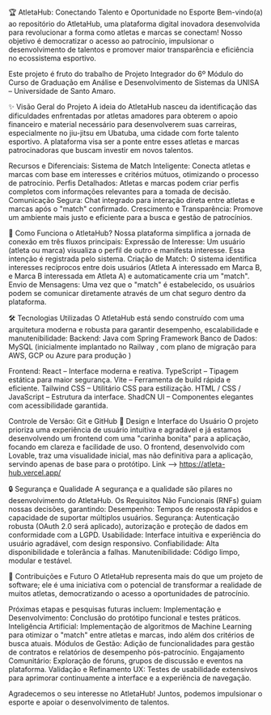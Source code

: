 🏆 AtletaHub: Conectando Talento e Oportunidade no Esporte
Bem-vindo(a) ao repositório do AtletaHub, uma plataforma digital inovadora desenvolvida para revolucionar a forma como atletas e marcas se conectam! Nosso objetivo é democratizar o acesso ao patrocínio, impulsionar o desenvolvimento de talentos e promover maior transparência e eficiência no ecossistema esportivo.

Este projeto é fruto do trabalho de Projeto Integrador do 6º Módulo do Curso de Graduação em Análise e Desenvolvimento de Sistemas da UNISA – Universidade de Santo Amaro.

✨ Visão Geral do Projeto
A ideia do AtletaHub nasceu da identificação das dificuldades enfrentadas por atletas amadores para obterem o apoio financeiro e material necessário para desenvolverem suas carreiras, especialmente no jiu-jitsu em Ubatuba, uma cidade com forte talento esportivo. A plataforma visa ser a ponte entre esses atletas e marcas patrocinadoras que buscam investir em novos talentos.

Recursos e Diferenciais:
Sistema de Match Inteligente: Conecta atletas e marcas com base em interesses e critérios mútuos, otimizando o processo de patrocínio.
Perfis Detalhados: Atletas e marcas podem criar perfis completos com informações relevantes para a tomada de decisão.
Comunicação Segura: Chat integrado para interação direta entre atletas e marcas após o "match" confirmado.
Crescimento e Transparência: Promove um ambiente mais justo e eficiente para a busca e gestão de patrocínios.

🚀 Como Funciona o AtletaHub?
Nossa plataforma simplifica a jornada de conexão em três fluxos principais:
Expressão de Interesse: Um usuário (atleta ou marca) visualiza o perfil de outro e manifesta interesse. Essa intenção é registrada pelo sistema.
Criação de Match: O sistema identifica interesses recíprocos entre dois usuários (Atleta A interessado em Marca B, e Marca B interessada em Atleta A) e automaticamente cria um "match".
Envio de Mensagens: Uma vez que o "match" é estabelecido, os usuários podem se comunicar diretamente através de um chat seguro dentro da plataforma.

🛠️ Tecnologias Utilizadas
O AtletaHub está sendo construído com uma arquitetura moderna e robusta para garantir desempenho, escalabilidade e manutenibilidade:
Backend: Java com Spring Framework
Banco de Dados: MySQL (inicialmente implantado no Railway , com plano de migração para AWS, GCP ou Azure para produção )

Frontend:
React – Interface moderna e reativa.
TypeScript – Tipagem estática para maior segurança.
Vite – Ferramenta de build rápida e eficiente.
Tailwind CSS – Utilitário CSS para estilização.
HTML / CSS / JavaScript – Estrutura da interface.
ShadCN UI – Componentes elegantes com acessibilidade garantida.

Controle de Versão: Git e GitHub
🎨 Design e Interface do Usuário
O projeto prioriza uma experiência de usuário intuitiva e agradável e já estamos desenvolvendo um frontend com uma "carinha bonita" para a aplicação, focando em clareza e facilidade de uso.
O frontend, desenvolvido com Lovable, traz uma visualidade inicial, mas não definitiva para a aplicação, servindo apenas de base para o protótipo.
Link --> https://atleta-hub.vercel.app/

🔒 Segurança e Qualidade
A segurança e a qualidade são pilares no desenvolvimento do AtletaHub. Os Requisitos Não Funcionais (RNFs) guiam nossas decisões, garantindo:
Desempenho: Tempos de resposta rápidos e capacidade de suportar múltiplos usuários.
Segurança: Autenticação robusta (OAuth 2.0 será aplicado), autorização e proteção de dados em conformidade com a LGPD.
Usabilidade: Interface intuitiva e experiência do usuário agradável, com design responsivo.
Confiabilidade: Alta disponibilidade e tolerância a falhas.
Manutenibilidade: Código limpo, modular e testável.

🌟 Contribuições e Futuro
O AtletaHub representa mais do que um projeto de software; ele é uma iniciativa com o potencial de transformar a realidade de muitos atletas, democratizando o acesso a oportunidades de patrocínio.

Próximas etapas e pesquisas futuras incluem:
Implementação e Desenvolvimento: Conclusão do protótipo funcional e testes práticos.
Inteligência Artificial: Implementação de algoritmos de Machine Learning para otimizar o "match" entre atletas e marcas, indo além dos critérios de busca atuais.
Módulos de Gestão: Adição de funcionalidades para gestão de contratos e relatórios de desempenho pós-patrocínio.
Engajamento Comunitário: Exploração de fóruns, grupos de discussão e eventos na plataforma.
Validação e Refinamento UX: Testes de usabilidade extensivos para aprimorar continuamente a interface e a experiência de navegação.

Agradecemos o seu interesse no AtletaHub! Juntos, podemos impulsionar o esporte e apoiar o desenvolvimento de talentos.